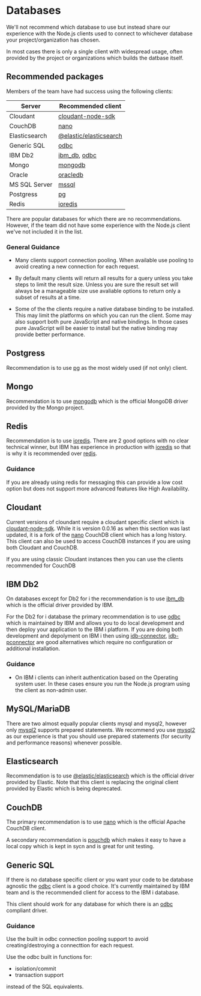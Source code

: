 # Databases

We'll not recommend which database to use but instead share
our experience with the Node.js clients used to connect
to whichever database your project/organization has chosen. 

In most cases there is only a single client with widespread
usage, often provided by the project or organizations which
builds the datbase itself.

## Recommended packages

Members of the team have had success using the following
clients:

| Server        | Recommended client           |
| ------------- | ---------------------------- |
| Cloudant      | [cloudant-node-sdk][]        |
| CouchDB       | [nano][]                     |
| Elasticsearch | [@elastic/elasticsearch][]   |
| Generic SQL   | [odbc][]                     |
| IBM Db2       | [ibm_db][], [odbc][]         |
| Mongo         | [mongodb][]                  |
| Oracle        | [oracledb][]                 |
| MS SQL Server | [mssql][]                    |
| Postgress     | [pg][]                       |
| Redis         | [ioredis][]                  |

There are popular databases for which there are
no recommendations. However, if the team did not
have some experience with the Node.js client we've not
included it in the list.

### General Guidance

* Many clients support connection pooling. When available use
  pooling to avoid creating a new connection for each request.

* By default many clients will return all results for a query
  unless you take steps to limit the result size. Unless you are
  sure the result set will always be a manageable size use
  avaliable options to return only a subset of results at a time.

* Some of the the clients require a native database binding
  to be installed. This may limit the platforms on which
  you can run the client. Some may also support both
  pure JavaScript and native bindings. In those cases
  pure JavaScript will be easier to install but the
  native binding may provide better performance.

## Postgress

Recommendation is to use [pg][] as the most
widely used (if not only) client.

## Mongo

Recommendation is to use [mongodb][] which is the
official MongoDB driver provided by the Mongo 
project.

## Redis

Recommendation is to use [ioredis][].
There are 2 good options with no clear technical winner, but IBM has experience
in production with [ioredis][] so that is why it is recommended over [redis][].

### Guidance

If you are already using redis for messaging this can provide a low cost option
but does not support more advanced features like High Availability.

## Cloudant

Current versions of cloundant require a cloudant specific client
which is [cloudant-node-sdk][]. While it is version 0.0.16 as when
this section was last updated, it is a fork of the [nano][] CouchDB
client which has a long history. This client can also be used
to access CouchDB instances if you are using both Cloudant and
CouchDB.

If you are using classic Cloudant instances then you can use the clients
recommended for CouchDB

## IBM Db2

On databases except for Db2 for i the recommendation is to
use [ibm_db][] which is the official driver provided by IBM.

For the Db2 for i database the primary recommendation is to
use [odbc][] which is maintained by IBM and allows you to
do local development and then deploy your application
to the IBM i platform. If you are doing both development and
depolyment on IBM i then using [idb-connector][], [idb-pconnector][]
are good alternatives which require no configuration
or additional installation.

### Guidance

* On IBM i clients can inherit authentication based on the Operating
  system user. In these cases ensure you run the Node.js program
  using the client as non-admin user.

## MySQL/MariaDB

There are two almost equally popular clients mysql and mysql2, however
only [mysql2][] supports prepared statements. We recommend you
use [mysql2][] as our experience is that you should use prepared
statements (for security and performance reasons) whenever possible.

## Elasticsearch

Recommendation is to use [@elastic/elasticsearch][] which is the
official driver provided by Elastic. Note that this client is replacing
the original client provided by Elastic which is being deprecated.

## CouchDB

The primary recommendation is to use [nano][] which
is the official Apache CouchDB client.

A secondary recommendation is [pouchdb][] which makes it easy to
have a local copy which is kept in sycn and is great for unit testing.

## Generic SQL

If there is no database specific client or you want your code to be database
agnostic the [odbc][] client is a good choice. It's currently maintained by
IBM team and is the recommended client for access to the IBM i database.

This client should work for any database for which there is an
[odbc](https://github.com/microsoft/ODBC-Specification/blob/master/ODBC%204.0.md)
compliant driver.

### Guidance

Use the built in odbc connection pooling support to avoid creating/destroying
a connecttion for each request.

Use the odbc built in functions for:
* isolation/commit
* transaction support

instead of the SQL equivalents.


[ioredis]: https://www.npmjs.com/package/ioredis
[redis]: https://www.npmjs.com/package/redis
[pg]: https://www.npmjs.com/package/pg
[mongodb]: https://www.npmjs.com/package/mongodb
[oracledb]: https://www.npmjs.com/package/oracledb
[mysql]: https://www.npmjs.com/package/mysql
[mysql2]: https://www.npmjs.com/package/mysql2
[@elastic/elasticsearch]: https://www.npmjs.com/package/@elastic/elasticsearch
[odbc]: https://www.npmjs.com/package/odbc
[cassandra-driver]: https://www.npmjs.com/package/cassandra-driver
[idb-connector]: https://www.npmjs.com/package/idb-connector
[idb-pconnector]: https://www.npmjs.com/package/idb-pconnector
[ibm_db]: https://www.npmjs.com/package/ibm_db
[mssql]: https://npmjs.com/package/mssql
[cloudant-node-sdk]: https://github.com/IBM/cloudant-node-sdk
[nano]: https://www.npmjs.com/package/nano
[pouchdb]: https://www.npmjs.com/package/pouchdb
